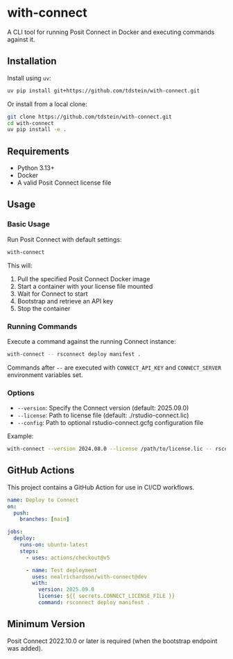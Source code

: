 # with-connect

A CLI tool for running Posit Connect in Docker and executing commands against it.

## Installation

Install using `uv`:

```bash
uv pip install git+https://github.com/tdstein/with-connect.git
```

Or install from a local clone:

```bash
git clone https://github.com/tdstein/with-connect.git
cd with-connect
uv pip install -e .
```

## Requirements

- Python 3.13+
- Docker
- A valid Posit Connect license file

## Usage

### Basic Usage

Run Posit Connect with default settings:

```bash
with-connect
```

This will:
1. Pull the specified Posit Connect Docker image
2. Start a container with your license file mounted
3. Wait for Connect to start
4. Bootstrap and retrieve an API key
5. Stop the container

### Running Commands

Execute a command against the running Connect instance:

```bash
with-connect -- rsconnect deploy manifest .
```

Commands after `--` are executed with `CONNECT_API_KEY` and `CONNECT_SERVER` environment variables set.

### Options

- `--version`: Specify the Connect version (default: 2025.09.0)
- `--license`: Path to license file (default: ./rstudio-connect.lic)
- `--config`: Path to optional rstudio-connect.gcfg configuration file

Example:

```bash
with-connect --version 2024.08.0 --license /path/to/license.lic -- rsconnect deploy manifest .
```

## GitHub Actions

This project contains a GitHub Action for use in CI/CD workflows.

```yaml
name: Deploy to Connect
on:
  push:
    branches: [main]

jobs:
  deploy:
    runs-on: ubuntu-latest
    steps:
      - uses: actions/checkout@v5

      - name: Test deployment
        uses: nealrichardson/with-connect@dev
        with:
          version: 2025.09.0
          license: ${{ secrets.CONNECT_LICENSE_FILE }}
          command: rsconnect deploy manifest .
```

## Minimum Version

Posit Connect 2022.10.0 or later is required (when the bootstrap endpoint was added).
